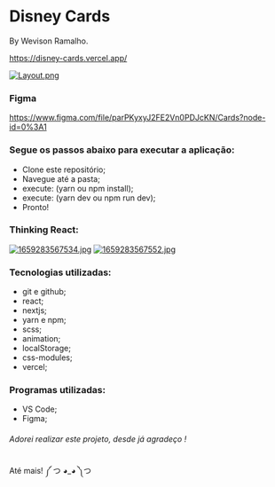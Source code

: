 # Disney Cards
By Wevison Ramalho.

https://disney-cards.vercel.app/

[![Layout.png](https://i.postimg.cc/W4RPSPZZ/Layout.png)](https://postimg.cc/k2yZXzfM)

### Figma
https://www.figma.com/file/parPKyxyJ2FE2Vn0PDJcKN/Cards?node-id=0%3A1

### Segue os passos abaixo para executar a aplicação:
* Clone este repositório;
* Navegue até a pasta;
* execute: (yarn ou npm install);
* execute: (yarn dev ou npm run dev);
* Pronto!

### Thinking React:
[![1659283567534.jpg](https://i.postimg.cc/JhxwcH5y/1659283567534.jpg)](https://postimg.cc/v14SGBjM)
[![1659283567552.jpg](https://i.postimg.cc/sXBrjD5v/1659283567552.jpg)](https://postimg.cc/9RjS128h)

### Tecnologias utilizadas:
* git e github;
* react;
* nextjs;
* yarn e npm;
* scss;
* animation;
* localStorage;
* css-modules;
* vercel;

### Programas utilizadas:
* VS Code;
* Figma;

###### Adorei realizar este projeto, desde já agradeço !

Até mais! ༼ つ ◕_◕ ༽つ
